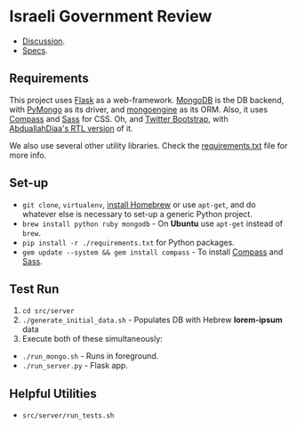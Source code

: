 # Israeli Government Review

* [Discussion](https://groups.google.com/d/forum/gov-review).
* [Specs](https://docs.google.com/document/d/1eJPQi3uKpvPkav7YPgf8--eFGZPgjsTLvfkCA5sM_Mg/edit).

## Requirements

This project uses [Flask](http://flask.pocoo.org/) as a web-framework.
[MongoDB](http://mongodb.org/) is the DB backend,
with [PyMongo](http://api.mongodb.org/python/current/) as its driver,
and [mongoengine](http://mongoengine.org/) as its ORM.
Also, it uses [Compass](http://compass-style.org/install) and
[Sass](http://sass-lang.com/download) for CSS.
Oh, and [Twitter Bootstrap](http://twitter.github.com/bootstrap/),
with [AbduallahDiaa's RTL version](https://github.com/AbdullahDiaa/Bootstrap-RTL) of it.

We also use several other utility libraries. Check the [requirements.txt](https://github.com/oryband/gov-review/blob/master/requirements.txt)
file for more info.

## Set-up

* `git clone`, `virtualenv`, [install Homebrew](http://mxcl.github.com/homebrew/) or use `apt-get`,
  and do whatever else is necessary to set-up a generic Python project.
* `brew install python ruby mongodb` - On **Ubuntu** use `apt-get` instead of `brew`.
* `pip install -r ./requirements.txt` for Python packages.
* `gem update --system && gem install compass` - To install [Compass](http://compass-style.org/install) and [Sass](http://sass-lang.com/download).

## Test Run

1. `cd src/server`
2. `./generate_initial_data.sh` - Populates DB with Hebrew **lorem-ipsum** data
3. Execute both of these simultaneously:
  * `./run_mongo.sh` - Runs in foreground.
  * `./run_server.py` - Flask app.

## Helpful Utilities

* `src/server/run_tests.sh`
